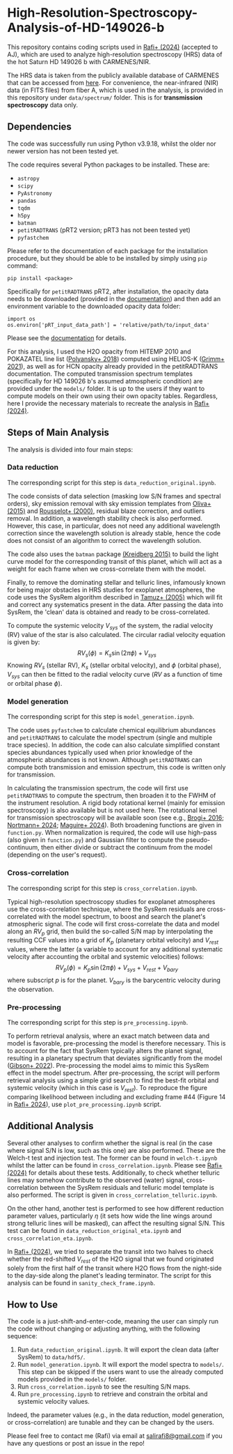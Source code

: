 # High-Resolution-Spectroscopy-Analysis-of-HD-149026-b
This repository contains coding scripts used in [Rafi+ (2024)](https://arxiv.org/abs/2407.01266) (accepted to AJ), which are used to analyze high-resolution spectroscopy (HRS) data of the hot Saturn HD 149026 b with CARMENES/NIR.

The HRS data is taken from the publicly available database of CARMENES that can be accessed from [here](http://caha.sdc.cab.inta-csic.es/calto/jsp/searchform.jsp). For convenience, the near-infrared (NIR) data (in FITS files) from fiber A, which is used in the analysis, is provided in this repository under `data/spectrum/` folder. This is for **transmission spectroscopy** data only.

## Dependencies

The code was successfully run using Python v3.9.18, whilst the older nor newer version has not been tested yet.

The code requires several Python packages to be installed. These are:
- `astropy`
- `scipy`
- `PyAstronomy`
- `pandas`
- `tqdm`
- `h5py`
- `batman`
- `petitRADTRANS` (pRT2 version; pRT3 has not been tested yet)
- `pyfastchem`

Please refer to the documentation of each package for the installation procedure, but they should be able to be installed by simply using `pip` command:
```
pip install <package>
```

Specifically for `petitRADTRANS` pRT2, after installation, the opacity data needs to be downloaded (provided in the [documentation](https://petitradtrans.readthedocs.io/en/latest/content/installation.html)) and then add an environment variable to the downloaded opacity data folder:
```
import os
os.environ['pRT_input_data_path'] = 'relative/path/to/input_data'
```

Please see the [documentation](https://petitradtrans.readthedocs.io/en/latest/content/installation.html) for details. 

For this analysis, I used the H2O opacity from HITEMP 2010 and POKAZATEL line list ([Polyansky+ 2018](https://ui.adsabs.harvard.edu/abs/2018MNRAS.480.2597P/abstract)) computed using HELIOS-K ([Grimm+ 2021](https://ui.adsabs.harvard.edu/abs/2021ApJS..253...30G/abstract)), as well as for HCN opacity already provided in the petitRADTRANS documentation. The computed transmission spectrum templates (specifically for HD 149026 b's assumed atmospheric condition) are provided under the `models/` folder. It is up to the users if they want to compute models on their own using their own opacity tables. Regardless, here I provide the necessary materials to recreate the analysis in [Rafi+ (2024)](https://arxiv.org/abs/2407.01266).

## Steps of Main Analysis

The analysis is divided into four main steps:

### Data reduction

The corresponding script for this step is `data_reduction_original.ipynb`. 

The code consists of data selection (masking low S/N frames and spectral orders), sky emission removal with sky emission templates from [Oliva+ (2015)](https://ui.adsabs.harvard.edu/abs/2015A%26A...581A..47O/abstract) and [Rousselot+ (2000)](https://ui.adsabs.harvard.edu/abs/2000A%26A...354.1134R/abstract), residual blaze correction, and outliers removal. In addition, a wavelength stability check is also performed. However, this case, in particular, does not need any additional wavelength correction since the wavelength solution is already stable, hence the code does not consist of an algorithm to correct the wavelength solution.

The code also uses the `batman` package [(Kreidberg 2015)](https://ui.adsabs.harvard.edu/abs/2015PASP..127.1161K/abstract) to build the light curve model for the corresponding transit of this planet, which will act as a weight for each frame when we cross-correlate them with the model.

Finally, to remove the dominating stellar and telluric lines, infamously known for being major obstacles in HRS studies for exoplanet atmospheres, the code uses the SysRem algorithm described in [Tamuz+ (2005)](https://ui.adsabs.harvard.edu/abs/2005MNRAS.356.1466T/abstract) which will fit and correct any systematics present in the data. After passing the data into SysRem, the 'clean' data is obtained and ready to be cross-correlated.

To compute the systemic velocity $V_{sys}$ of the system, the radial velocity (RV) value of the star is also calculated. The circular radial velocity equation is given by:
$$RV_s(\phi)=K_s\sin(2\pi\phi)+V_{sys}$$
Knowing $RV_s$ (stellar RV), $K_s$ (stellar orbital velocity), and $\phi$ (orbital phase), $V_{sys}$ can then be fitted to the radial velocity curve ($RV$ as a function of time or orbital phase $\phi$).

### Model generation

The corresponding script for this step is `model_generation.ipynb`. 

The code uses `pyfastchem` to calculate chemical equilibrium abundances and `petitRADTRANS` to calculate the model spectrum (single and multiple trace species). In addition, the code can also calculate simplified constant species abundances typically used when prior knowledge of the atmospheric abundances is not known. Although `petitRADTRANS` can compute both transmission and emission spectrum, this code is written only for transmission.

In calculating the transmission spectrum, the code will first use `petitRADTRANS` to compute the spectrum, then broaden it to the FWHM of the instrument resolution. A rigid body rotational kernel (mainly for emission spectroscopy) is also available but is not used here. The rotational kernel for transmission spectroscopy will be available soon (see e.g., [Brogi+ 2016](https://iopscience.iop.org/article/10.3847/0004-637X/817/2/106); [Nortmann+ 2024](https://arxiv.org/abs/2404.12363); [Maguire+ 2024](https://arxiv.org/abs/2404.10463)). Both broadening functions are given in `function.py`. When normalization is required, the code will use high-pass (also given in `function.py`) and Gaussian filter to compute the pseudo-continuum, then either divide or subtract the continuum from the model (depending on the user's request).

### Cross-correlation
The corresponding script for this step is `cross_correlation.ipynb`.

Typical high-resolution spectroscopy studies for exoplanet atmospheres use the cross-correlation technique, where the SysRem residuals are cross-correlated with the model spectrum, to boost and search the planet's atmospheric signal. The code will first cross-correlate the data and model along an $RV_p$ grid, then build the so-called S/N map by interpolating the resulting CCF values into a grid of $K_p$ (planetary orbital velocity) and $V_{rest}$ values, where the latter (a variable to account for any additional systematic velocity after accounting the orbital and systemic velocities) follows:
$$RV_p(\phi)=K_p\sin(2\pi\phi)+V_{sys}+V_{rest}+V_{bary}$$
where subscript $p$ is for the planet. $V_{bary}$ is the barycentric velocity during the observation. 

### Pre-processing

The corresponding script for this step is `pre_processing.ipynb`.

To perform retrieval analysis, where an exact match between data and model is favorable, pre-processing the model is therefore necessary. This is to account for the fact that SysRem typically alters the planet signal, resulting in a planetary spectrum that deviates significantly from the model ([Gibson+ 2022](https://academic.oup.com/mnras/article/512/3/4618/6510825)). Pre-processing the model aims to mimic this SysRem effect in the model spectrum. After pre-processing, the script will perform retrieval analysis using a simple grid search to find the best-fit orbital and systemic velocity (which in this case is $V_{rest}$). To reproduce the figure comparing likelihood between including and excluding frame #44 (Figure 14 in [Rafi+ 2024](https://arxiv.org/abs/2407.01266)), use `plot_pre_processing.ipynb` script.

## Additional Analysis

Several other analyses to confirm whether the signal is real (in the case where signal S/N is low, such as this one) are also performed. These are the Welch-t test and injection test. The former can be found in `welch-t.ipynb` whilst the latter can be found in `cross_correlation.ipynb`. Please see [Rafi+ (2024)](https://arxiv.org/abs/2407.01266) for details about these tests. Additionally, to check whether telluric lines may somehow contribute to the observed (water) signal, cross-correlation between the SysRem residuals and telluric model template is also performed. The script is given in `cross_correlation_telluric.ipynb`.

On the other hand, another test is performed to see how different reduction parameter values, particularly $\eta$ (it sets how wide the line wings around strong telluric lines will be masked), can affect the resulting signal S/N. This test can be found in `data_reduction_original_eta.ipynb` and `cross_correlation_eta.ipynb`.

In [Rafi+ (2024)](https://arxiv.org/abs/2407.01266), we tried to separate the transit into two halves to check whether the red-shifted $V_{rest}$ of the H2O signal that we found originated solely from the first half of the transit where H2O flows from the night-side to the day-side along the planet's leading terminator. The script for this analysis can be found in `sanity_check_frame.ipynb`.

## How to Use

The code is a just-shift-and-enter-code, meaning the user can simply run the code without changing or adjusting anything, with the following sequence: 
1. Run `data_reduction_original.ipynb`. It will export the clean data (after SysRem) to `data/hdf5/`.
2. Run `model_generation.ipynb`. It will export the model spectra to `models/`. This step can be skipped if the users want to use the already computed models provided in the `models/` folder.
3. Run `cross_correlation.ipynb` to see the resulting S/N maps.
4. Run `pre_processing.ipynb` to retrieve and constrain the orbital and systemic velocity values.

Indeed, the parameter values (e.g., in the data reduction, model generation, or cross-correlation) are tunable and they can be changed by the users.

Please feel free to contact me (Rafi) via email at salirafi8@gmail.com if you have any questions or post an issue in the repo!
